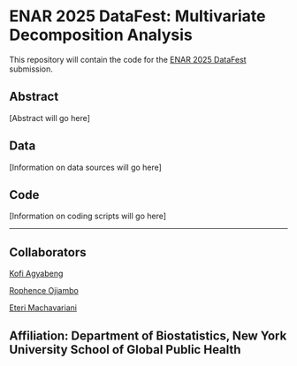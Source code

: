 # ENAR 2025 DataFest: Multivariate Decomposition Analysis

This repository will contain the code for the [ENAR 2025 DataFest](https://www.enar.org/meetings/spring2025/program/datafest_submission.cfm) submission.


## Abstract

[Abstract will go here]

## Data

[Information on data sources will go here]

## Code

[Information on coding scripts will go here]

-------------------------------------------------------------
## Collaborators

[Kofi Agyabeng]()

[Rophence Ojiambo](https://github.com/rophenceojiambo)

[Eteri Machavariani](https://github.com/uvarossa)

**Affiliation:** Department of Biostatistics, New York University School of Global Public Health
-------------------------------------------------------------


